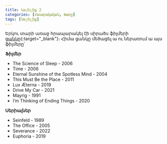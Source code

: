 ```yaml
---
title: Նայելիք 2
categories: [Հասարակական, Խառը]
tags: [նայելիք]
---
```


Երկու տարի առաջ հրապարակել էի սիրածս ֆիլմերի [ցանկը](/posts/նայելիք-1/){:target="\_blank"}։ Հիմա ցանկը մեծացել ա ու ներառում ա այս ֆիլմերը՝

**Ֆիլմեր**

- The Science of Sleep - 2006
- Time - 2006
- Eternal Sunshine of the Spotless Mind - 2004
- This Must Be the Place - 2011
- Lux Æterna - 2019
- Drive My Car - 2021
- Mayrig - 1991
- I’m Thinking of Ending Things - 2020

**Սերիալներ**

- Seinfeld - 1989
- The Office - 2005
- Severance - 2022
- Euphoria - 2019
